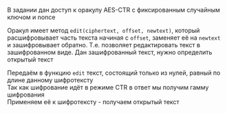 В задании дан доступ к оракулу AES-CTR с фиксированным случайным ключом и nonce   

Оракул имеет метод `edit(ciphertext, offset, newtext)`, который расшифровывает часть текста начиная с `offset`, заменяет её на `newtext` и зашифровывает обратно.
Т.е. позволяет редактировать текст в зашифрованном виде. Дан зашифрованный текст, нужно определить открытый текст

Передаём в функцию `edit` текст, состоящий только из нулей, равный по длине данному шифротексту  
Так как шифрование идёт в режиме CTR в ответ мы получим гамму шифрования  
Применяем её к шифротексту - получаем открытый текст
